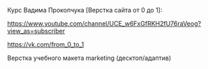 Курс Вадима Прокопчука [Верстка сайта от 0 до 1]:

https://www.youtube.com/channel/UCE_w6FxGfRKH2fU76raVeog?view_as=subscriber

https://vk.com/from_0_to_1

Верстка учебного макета marketing (десктоп/адаптив)

